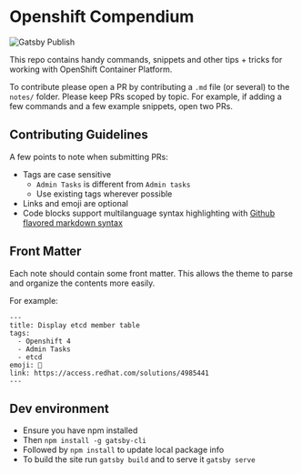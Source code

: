 # Openshift Compendium

![Gatsby Publish](https://github.com/IronicBadger/openshift-compendium/workflows/Gatsby%20Publish/badge.svg)

This repo contains handy commands, snippets and other tips + tricks for working with OpenShift Container Platform.

To contribute please open a PR by contributing a `.md` file (or several) to the `notes/` folder. Please keep PRs scoped by topic. For example, if adding a few commands and a few example snippets, open two PRs.

## Contributing Guidelines

A few points to note when submitting PRs:

- Tags are case sensitive
  - `Admin Tasks` is different from `Admin tasks`
  - Use existing tags wherever possible
- Links and emoji are optional
- Code blocks support multilanguage syntax highlighting with [Github flavored markdown syntax](https://help.github.com/en/github/writing-on-github/basic-writing-and-formatting-syntax)

## Front Matter

Each note should contain some front matter. This allows the theme to parse and organize the contents more easily. 

For example:

```
---
title: Display etcd member table
tags:
  - Openshift 4
  - Admin Tasks
  - etcd
emoji: 🧹
link: https://access.redhat.com/solutions/4985441
---
```

## Dev environment

* Ensure you have npm installed
* Then `npm install -g gatsby-cli` 
* Followed by `npm install` to update local package info
* To build the site run `gatsby build` and to serve it `gatsby serve`

